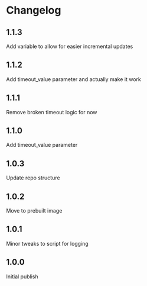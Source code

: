 # Changelog

## 1.1.3

Add variable to allow for easier incremental updates

## 1.1.2

Add timeout_value parameter and actually make it work

## 1.1.1

Remove broken timeout logic for now

## 1.1.0

Add timeout_value parameter

## 1.0.3

Update repo structure

## 1.0.2

Move to prebuilt image

## 1.0.1

Minor tweaks to script for logging

## 1.0.0

Initial publish

